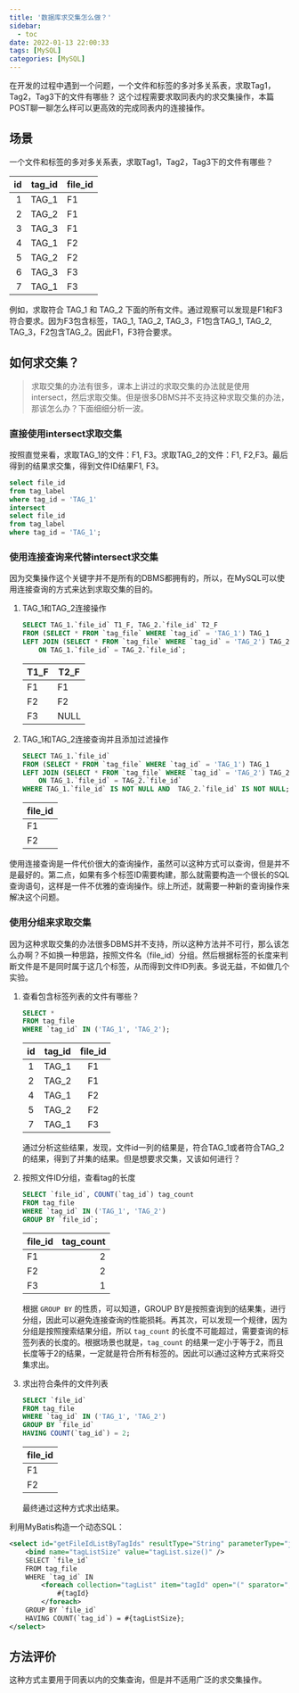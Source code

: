 ```yaml
---
title: '数据库求交集怎么做？'
sidebar:
  - toc
date: 2022-01-13 22:00:33
tags: [MySQL]
categories: [MySQL]
---
```


在开发的过程中遇到一个问题，一个文件和标签的多对多关系表，求取Tag1，Tag2，Tag3下的文件有哪些？
这个过程需要求取同表内的求交集操作，本篇POST聊一聊怎么样可以更高效的完成同表内的连接操作。

<!-- more -->

## 场景

一个文件和标签的多对多关系表，求取Tag1，Tag2，Tag3下的文件有哪些？

| id | tag_id | file_id |
| ---: | -------- | --------- |
|  1 | TAG_1  | F1      |
|  2 | TAG_2  | F1      |
|  3 | TAG_3  | F1      |
|  4 | TAG_1  | F2      |
|  5 | TAG_2  | F2      |
|  6 | TAG_3  | F3      |
|  7 | TAG_1  | F3      |

例如，求取符合 TAG_1 和 TAG_2 下面的所有文件。通过观察可以发现是F1和F3符合要求。因为F3包含标签，TAG_1, TAG_2, TAG_3，F1包含TAG_1, TAG_2, TAG_3，F2包含TAG_2。因此F1，F3符合要求。

## 如何求交集？

> 求取交集的办法有很多，课本上讲过的求取交集的办法就是使用 intersect，然后求取交集。但是很多DBMS并不支持这种求取交集的办法，那该怎么办？下面细细分析一波。
>

### 直接使用intersect求取交集

按照直觉来看，求取TAG_1的文件：F1, F3。求取TAG_2的文件：F1, F2,F3。最后得到的结果求交集，得到文件ID结果F1, F3。

```sql
select file_id
from tag_label
where tag_id = 'TAG_1'
intersect
select file_id
from tag_label
where tag_id = 'TAG_1';
```


### 使用连接查询来代替intersect求交集

因为交集操作这个关键字并不是所有的DBMS都拥有的，所以，在MySQL可以使用连接查询的方式来达到求取交集的目的。

1. TAG_1和TAG_2连接操作
    ```sql
    SELECT TAG_1.`file_id` T1_F, TAG_2.`file_id` T2_F
    FROM (SELECT * FROM `tag_file` WHERE `tag_id` = 'TAG_1') TAG_1
    LEFT JOIN (SELECT * FROM `tag_file` WHERE `tag_id` = 'TAG_2') TAG_2 
    	ON TAG_1.`file_id` = TAG_2.`file_id`;
    ```

    | T1_F | T2_F |
    | ------ | ------ |
    | F1   | F1   |
    | F2   | F2   |
    | F3   | NULL |
2. TAG_1和TAG_2连接查询并且添加过滤操作
    ```sql
    SELECT TAG_1.`file_id`
    FROM (SELECT * FROM `tag_file` WHERE `tag_id` = 'TAG_1') TAG_1
    LEFT JOIN (SELECT * FROM `tag_file` WHERE `tag_id` = 'TAG_2') TAG_2 
    	ON TAG_1.`file_id` = TAG_2.`file_id`
    WHERE TAG_1.`file_id` IS NOT NULL AND  TAG_2.`file_id` IS NOT NULL;
    ```

    | file_id |
    | --------- |
    | F1      |
    | F2      |

使用连接查询是一件代价很大的查询操作，虽然可以这种方式可以查询，但是并不是最好的。第二点，如果有多个标签ID需要构建，那么就需要构造一个很长的SQL查询语句，这样是一件不优雅的查询操作。综上所述，就需要一种新的查询操作来解决这个问题。

### 使用分组来求取交集

因为这种求取交集的办法很多DBMS并不支持，所以这种方法并不可行，那么该怎么办啊？不如换一种思路，按照文件名（file_id）分组。然后根据标签的长度来判断文件是不是同时属于这几个标签，从而得到文件ID列表。多说无益，不如做几个实验。

1. 查看包含标签列表的文件有哪些？
    ```sql
    SELECT *
    FROM tag_file
    WHERE `tag_id` IN ('TAG_1', 'TAG_2');
    ```

    | id | tag_id | file_id |
    | :--: | :------: | :-------: |
    | 1 | TAG_1 |   F1   |
    | 2 | TAG_2 |   F1   |
    | 4 | TAG_1 |   F2   |
    | 5 | TAG_2 |   F2   |
    | 7 | TAG_1 |   F3   |

    通过分析这些结果，发现，文件id一列的结果是，符合TAG_1或者符合TAG_2的结果，得到了并集的结果。但是想要求交集，又该如何进行？
2. 按照文件ID分组，查看tag的长度
    ```sql
    SELECT `file_id`, COUNT(`tag_id`) tag_count
    FROM tag_file
    WHERE `tag_id` IN ('TAG_1', 'TAG_2')
    GROUP BY `file_id`;
    ```

    | file_id | tag_count |
    | --------- | ----------: |
    | F1      |         2 |
    | F2      |         2 |
    | F3      |         1 |

    根据 `GROUP BY` 的性质，可以知道，GROUP BY是按照查询到的结果集，进行分组，因此可以避免连接查询的性能损耗。再其次，可以发现一个规律，因为分组是按照搜索结果分组，所以 `tag_count` 的长度不可能超过，需要查询的标签列表的长度的。根据场景也就是，`tag_count` 的结果一定小于等于2，而且长度等于2的结果，一定就是符合所有标签的。因此可以通过这种方式来将交集求出。
3. 求出符合条件的文件列表
    ```sql
    SELECT `file_id`
    FROM tag_file
    WHERE `tag_id` IN ('TAG_1', 'TAG_2')
    GROUP BY `file_id`
    HAVING COUNT(`tag_id`) = 2;
    ```

    | file_id |
    | --------- |
    | F1      |
    | F2      |

    最终通过这种方式求出结果。

利用MyBatis构造一个动态SQL：

```xml
<select id="getFileIdListByTagIds" resultType="String" parameterType="java.lang.List">
    <bind name="tagListSize" value="tagList.size()" />
    SELECT `file_id`
    FROM tag_file
    WHERE `tag_id` IN
        <foreach collection="tagList" item="tagId" open="(" sparator="," close=")">
            #{tagId}
        </foreach>
    GROUP BY `file_id`
    HAVING COUNT(`tag_id`) = #{tagListSize};
</select>
```

## 方法评价

这种方式主要用于同表以内的交集查询，但是并不适用广泛的求交集操作。